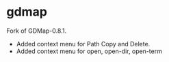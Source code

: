 # gdmap
Fork of GDMap-0.8.1.

- Added context menu for Path Copy and Delete.
- Added context menu for open, open-dir, open-term

